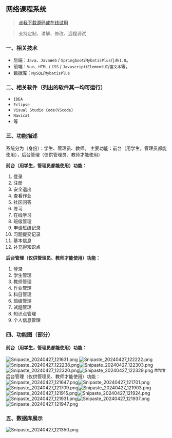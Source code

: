 ## 网络课程系统

> [点我下载源码或在线试用](https://www.notmaker.com/detail/0d5e42b36e904376955298eca9da1ec9/ghbnew) 

> 支持定制、讲解、修改、远程调试


### 一、相关技术
- 后端：`Java`、`JavaWeb` / `Springboot`/`MybatisPlus`/`jdk1.8`。
- 前端：`Vue`、`HTML` / `CSS` / `Javascript`/`ElementUI`/`富文本`等。
- 数据库：`MySQL`/`MybatisPlus`

### 二、相关软件（列出的软件其一均可运行）
- `IDEA`
- `Eclipse`
- `Visual Studio Code(VScode)`
- `Navicat`
- 等

### 三、功能描述
系统分为（身份）：学生、管理员、教师。
主要功能：前台（用学生，管理员都能使用），后台管理（仅供管理员、教师才能使用）

**前台（用学生，管理员都能使用）功能：**
1. 登录
2. 注册
3. 安全退出
4. 查看作业
5. 社区问答
6. 练习
7. 在线学习
8. 班级管理
9. 申请班级记录
10. 习题提交记录
11. 基本信息
12. 补充得知识点

**后台管理（仅供管理员、教师才能使用）功能：**
1. 登录
2. 学生管理
3. 教师管理
4. 作业管理
5. 科目管理
6. 班级管理
7. 试题管理
8. 知识点管理
9. 个人信息管理

### 四、功能图（部分）

#### 前台（用学生，管理员都能使用）功能：
![Snipaste_20240427_121631.png](https://store.ptcc9.top/notmaker/user_upload/3bd80f18ce8947948de216e157f71105/2024-04-27%2012:36:35_Snipaste_2024-04-27_12-16-31.png)
![Snipaste_20240427_122222.png](https://store.ptcc9.top/notmaker/user_upload/3bd80f18ce8947948de216e157f71105/2024-04-27%2012:36:54_Snipaste_2024-04-27_12-22-22.png)![Snipaste_20240427_122238.png](https://store.ptcc9.top/notmaker/user_upload/3bd80f18ce8947948de216e157f71105/2024-04-27%2012:36:59_Snipaste_2024-04-27_12-22-38.png)![Snipaste_20240427_122303.png](https://store.ptcc9.top/notmaker/user_upload/3bd80f18ce8947948de216e157f71105/2024-04-27%2012:37:03_Snipaste_2024-04-27_12-23-03.png)![Snipaste_20240427_122320.png](https://store.ptcc9.top/notmaker/user_upload/3bd80f18ce8947948de216e157f71105/2024-04-27%2012:37:07_Snipaste_2024-04-27_12-23-20.png)![Snipaste_20240427_122329.png](https://store.ptcc9.top/notmaker/user_upload/3bd80f18ce8947948de216e157f71105/2024-04-27%2012:37:15_Snipaste_2024-04-27_12-23-29.png)
####后台管理（仅供管理员、教师才能使用）功能：
![Snipaste_20240427_121647.png](https://store.ptcc9.top/notmaker/user_upload/3bd80f18ce8947948de216e157f71105/2024-04-27%2012:37:47_Snipaste_2024-04-27_12-16-47.png)![Snipaste_20240427_121701.png](https://store.ptcc9.top/notmaker/user_upload/3bd80f18ce8947948de216e157f71105/2024-04-27%2012:37:51_Snipaste_2024-04-27_12-17-01.png)![Snipaste_20240427_121709.png](https://store.ptcc9.top/notmaker/user_upload/3bd80f18ce8947948de216e157f71105/2024-04-27%2012:37:53_Snipaste_2024-04-27_12-17-09.png)![Snipaste_20240427_121903.png](https://store.ptcc9.top/notmaker/user_upload/3bd80f18ce8947948de216e157f71105/2024-04-27%2012:37:57_Snipaste_2024-04-27_12-19-03.png)![Snipaste_20240427_121915.png](https://store.ptcc9.top/notmaker/user_upload/3bd80f18ce8947948de216e157f71105/2024-04-27%2012:38:00_Snipaste_2024-04-27_12-19-15.png)![Snipaste_20240427_121924.png](https://store.ptcc9.top/notmaker/user_upload/3bd80f18ce8947948de216e157f71105/2024-04-27%2012:38:25_Snipaste_2024-04-27_12-19-24.png)![Snipaste_20240427_121931.png](https://store.ptcc9.top/notmaker/user_upload/3bd80f18ce8947948de216e157f71105/2024-04-27%2012:38:31_Snipaste_2024-04-27_12-19-31.png)![Snipaste_20240427_121937.png](https://store.ptcc9.top/notmaker/user_upload/3bd80f18ce8947948de216e157f71105/2024-04-27%2012:38:36_Snipaste_2024-04-27_12-19-37.png)![Snipaste_20240427_121947.png](https://store.ptcc9.top/notmaker/user_upload/3bd80f18ce8947948de216e157f71105/2024-04-27%2012:38:41_Snipaste_2024-04-27_12-19-47.png)
### 五、数据库展示
![Snipaste_20240427_121350.png](https://store.ptcc9.top/notmaker/user_upload/3bd80f18ce8947948de216e157f71105/2024-04-27%2012:38:59_Snipaste_2024-04-27_12-13-50.png)
